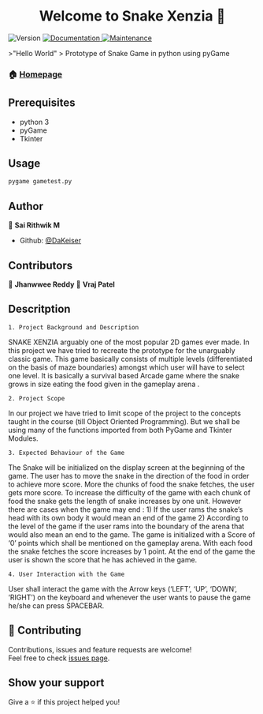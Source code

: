 <h1 align="center">Welcome to Snake Xenzia 🐍</h1>
<p>
  <img alt="Version" src="https://img.shields.io/badge/version-0.1.1-blue.svg?cacheSeconds=2592000" />
  <a href="https://github.com/DaKeiser/pyProject_Snake/blob/master/README.md" target="_blank">
    <img alt="Documentation" src="https://img.shields.io/badge/documentation-yes-brightgreen.svg" />
  </a>
  <a href="https://github.com/kefranabg/readme-md-generator/graphs/commit-activity" target="_blank">
    <img alt="Maintenance" src="https://img.shields.io/badge/Maintained%3F-yes-green.svg" />
  </a>
</p>
>"Hello World"
> Prototype of Snake Game in python using pyGame

### 🏠 [Homepage](https://github.com/DaKeiser/pyProject_Snake)

## Prerequisites

- python 3
- pyGame
- Tkinter

## Usage

```sh
pygame gametest.py
```

## Author

👤 **Sai Rithwik M**

* Github: [@DaKeiser](https://github.com/DaKeiser)

## Contributors

👤 **Jhanwwee Reddy**
👤 **Vraj Patel**

## Descritption

    1. Project Background and Description

SNAKE XENZIA arguably one of the most popular 2D games ever made. In this project we have tried to recreate the prototype for the unarguably classic game. This game basically consists of multiple levels (differentiated on the basis of maze boundaries) amongst which user will have to select one level. It is basically a survival based Arcade game where the snake grows in size eating the food given in the gameplay arena . 

    2. Project Scope

In our project we have tried to limit scope of the project to the concepts taught in the course (till Object Oriented Programming). But we shall be using many of the functions imported from both PyGame and Tkinter Modules.

    3. Expected Behaviour of the Game

The Snake will be initialized on the display screen at the beginning of the game. The user has to move the snake in the direction of the food in order to achieve more score. More the chunks of food the snake fetches, the user gets more score. To increase the difficulty of the game with each chunk of food the snake gets the length of snake increases by one unit.  However there are cases when the game may end :
    1) If the user rams the snake’s head with its own body it would mean an end of the game
    2) According to the level of the game if the user rams into the boundary of the arena that would also mean an end to the game.
The game is initialized with a Score of ‘0’ points which shall be mentioned on the gameplay arena. With each food the snake fetches the score increases by 1 point.
At the end of the game the user is shown the score that he has achieved in the game. 
    
    4. User Interaction with the Game

User shall interact the game with the Arrow keys (‘LEFT’, ‘UP’, ‘DOWN’, ‘RIGHT’) on the keyboard and whenever the user wants to pause the game he/she can press SPACEBAR. 


## 🤝 Contributing

Contributions, issues and feature requests are welcome!<br />Feel free to check [issues page](https://github.com/DaKeiser/pyProject_Snake/issues).

## Show your support

Give a ⭐️ if this project helped you!

